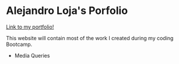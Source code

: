 # Alejandro Loja's Porfolio
 [Link to my portfolio!](https://alejandro-loja.github.io/AlejandroL-Portfolio/)

This website will contain most of the work I created during my coding Bootcamp.
- Media Queries
